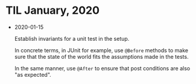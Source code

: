 # TIL January, 2020

- 2020-01-15
  
  Establish invariants for a unit test in the setup. 
  
  In concrete terms, in JUnit for example, use `@Before` methods to make sure that the state of the world fits the assumptions made in the tests.
  
  In the same manner, use `@After` to ensure that post conditions are also "as expected".
